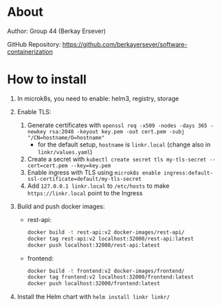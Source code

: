 # About
Author: Group 44 (Berkay Ersever)

GitHub Repository: https://github.com/berkayersever/software-containerization

# How to install
1. In microk8s, you need to enable: helm3, registry, storage
2. Enable TLS:
    1. Generate certificates with `openssl req -x509 -nodes -days 365 -newkey rsa:2048 -keyout key.pem -out cert.pem -subj "/CN=hostname/O=hostname"`
        - for the default setup, `hostname` is `linkr.local` (change also in `linkr/values.yaml`)
    2. Create a secret with `kubectl create secret tls my-tls-secret --cert=cert.pem --key=key.pem`
    3. Enable ingress with TLS using `microk8s enable ingress:default-ssl-certificate=default/my-tls-secret`
    4. Add `127.0.0.1 linkr.local` to `/etc/hosts` to make `https://linkr.local` point to the Ingress
3. Build and push docker images:
    - rest-api:

      ```sh
      docker build -t rest-api:v2 docker-images/rest-api/
      docker tag rest-api:v2 localhost:32000/rest-api:latest
      docker push localhost:32000/rest-api:latest
      ```

    - frontend:

      ```sh
      docker build -t frontend:v2 docker-images/frontend/
      docker tag frontend:v2 localhost:32000/frontend:latest
      docker push localhost:32000/frontend:latest
      ```

4. Install the Helm chart with `helm install linkr linkr/`
